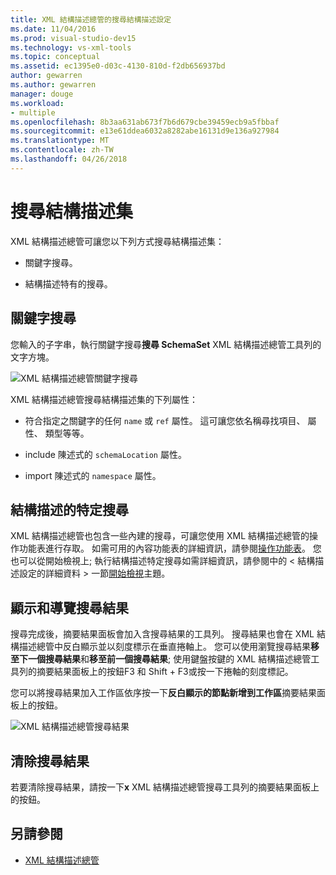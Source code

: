 ```yaml
---
title: XML 結構描述總管的搜尋結構描述設定
ms.date: 11/04/2016
ms.prod: visual-studio-dev15
ms.technology: vs-xml-tools
ms.topic: conceptual
ms.assetid: ec1395e0-d03c-4130-810d-f2db656937bd
author: gewarren
ms.author: gewarren
manager: douge
ms.workload:
- multiple
ms.openlocfilehash: 8b3aa631ab673f7b6d679cbe39459ecb9a5fbbaf
ms.sourcegitcommit: e13e61ddea6032a8282abe16131d9e136a927984
ms.translationtype: MT
ms.contentlocale: zh-TW
ms.lasthandoff: 04/26/2018
---
```

# <a name="searching-the-schema-set"></a>搜尋結構描述集

XML 結構描述總管可讓您以下列方式搜尋結構描述集：

-   關鍵字搜尋。

-   結構描述特有的搜尋。

## <a name="keyword-search"></a>關鍵字搜尋

 您輸入的子字串，執行關鍵字搜尋**搜尋 SchemaSet** XML 結構描述總管工具列的文字方塊。

 ![XML 結構描述總管關鍵字搜尋](../xml-tools/media/schemaexplorersearch.gif "SchemaExplorerSearch")

 XML 結構描述總管搜尋結構描述集的下列屬性：

-   符合指定之關鍵字的任何 `name` 或 `ref` 屬性。 這可讓您依名稱尋找項目、 屬性、 類型等等。

-   include 陳述式的 `schemaLocation` 屬性。

-   import 陳述式的 `namespace` 屬性。

## <a name="schema-specific-search"></a>結構描述的特定搜尋

 XML 結構描述總管也包含一些內建的搜尋，可讓您使用 XML 結構描述總管的操作功能表進行存取。 如需可用的內容功能表的詳細資訊，請參閱[操作功能表](../xml-tools/context-menus-xml-schema-explorer.md)。 您也可以從開始檢視上; 執行結構描述特定搜尋如需詳細資訊，請參閱中的 < 結構描述設定的詳細資料 > 一節[開始檢視](../xml-tools/start-view.md)主題。

## <a name="displaying-and-navigating-search-results"></a>顯示和導覽搜尋結果

 搜尋完成後，摘要結果面板會加入含搜尋結果的工具列。 搜尋結果也會在 XML 結構描述總管中反白顯示並以刻度標示在垂直捲軸上。 您可以使用瀏覽搜尋結果**移至下一個搜尋結果**和**移至前一個搜尋結果**; 使用鍵盤按鍵的 XML 結構描述總管工具列的摘要結果面板上的按鈕F3 和 Shift + F3或按一下捲軸的刻度標記。

 您可以將搜尋結果加入工作區依序按一下**反白顯示的節點新增到工作區**摘要結果面板上的按鈕。

 ![XML 結構描述總管搜尋結果](../xml-tools/media/schemaexplorersearchresult.gif "SchemaExplorerSearchResult")

## <a name="clearing-search-results"></a>清除搜尋結果

 若要清除搜尋結果，請按一下**x** XML 結構描述總管搜尋工具列的摘要結果面板上的按鈕。

## <a name="see-also"></a>另請參閱

- [XML 結構描述總管](../xml-tools/xml-schema-explorer.md)